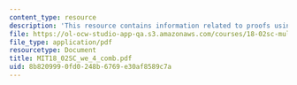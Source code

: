 ```yaml
---
content_type: resource
description: 'This resource contains information related to proofs using vectors. '
file: https://ol-ocw-studio-app-qa.s3.amazonaws.com/courses/18-02sc-multivariable-calculus-fall-2010/8b8209990fd0248b6769e30af8589c7a_MIT18_02SC_we_4_comb.pdf
file_type: application/pdf
resourcetype: Document
title: MIT18_02SC_we_4_comb.pdf
uid: 8b820999-0fd0-248b-6769-e30af8589c7a
---
```

